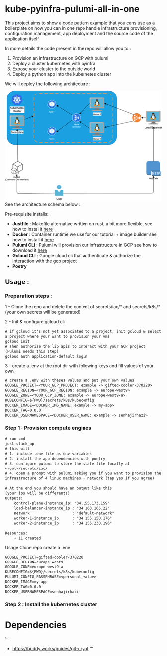 # kube-pyinfra-pulumi-all-in-one


This project aims to show a code pattern example that you cans use as a boilerplate on how you can in one repo handle infrastructure provisioning, configuration management, app deployment and the source code of the application itself

In more details the code present in the repo will allow you to :
1.  Provision an infrastructure on GCP with pulumi
2.  Deploy a cluster kubernetes with pyinfra
3.  Expose your cluster to the outside world
4.  Deploy a python app into the kubernetes cluster

We will deploy the following architecture :

![schema](assets/schema-Page-3.png)
See the architecture schema below : 


Pre-requisite installs:

* **Justfile** : Makefile alternative written on rust, a bit more flexible, see how to instal it [here](https://just.systems/man/en/chapter_1.html) 
* **Docker** : Container runtime we use for our tutorial + image builder see how to install it [here](https://www.docker.com/get-started/) 
* **Pulumi CLI** : Pulumi will provision our infrastructure in GCP see how to download it [here](https://www.pulumi.com/docs/get-started/install/)
* **Gcloud CLI** : Google cloud cli that authenticate & authorize the interaction with the gcp project
* **Poetry**
## Usage : 

### Preparation steps :
1 - Clone the repo and delete the content of secrets/iac/* and secrets/k8s/* (your own secrets will be generated)

2 - Init & configure gcloud cli 
```
# if gcloud it's not yet associated to a project, init gcloud & select a project where your want to provision your vms
gcloud init
# Then authorize the lib apis to interact with your GCP project (Pulumi needs this step)
gcloud auth application-default login
```

3 - create a .env at the root dir with following keys and fill values of your own
```
# create a .env with theses values and put your own values
GOOGLE_PROJECT=<YOUR_GCP_PROJECT: example -> gifted-cooler-370220>
GOOGLE_REGION=<YOUR_GCP_REGION: example -> europe-west9>
GOOGLE_ZONE=<YOUR_GCP_ZONE: example -> europe-west9-a>
KUBECONFIG=${PWD}/secrets/k8s/kubeconfig
DOCKER_IMAGE=<DOCKER_IMG_NAME: example -> my-app>
DOCKER_TAG=0.0.0
DOCKER_USERNAMESPACE=<DOCKER_USER_NAME: example -> senhajirhazi>
```
### Step 1 : Provision compute engines
````
# run cmd 
just stack_up 
# this will 
# 1. include .env file as env variables
# 2. install the app dependencies with poetry
# 3. configure pulumi to store the state file locally at <root>/secrets/iac/
# 4. open a prompt with pulumi asking you if you want to provision the infrastructure of 4 linux machines + network (tap yes if you agree)

# At the end you should have an output like this
(your ips will be differents)
Outputs:
    control-plane-instance_ip: "34.155.173.159"
    load-balancer-instance_ip : "34.163.165.22"
    network                   : "default-network"
    worker-1-instance_ip      : "34.155.150.176"
    worker-2-instance_ip      : "34.155.230.196"

Resources:
    + 11 created
````


Usage 
Clone repo
create a .env 
```
GOOGLE_PROJECT=gifted-cooler-370220
GOOGLE_REGION=europe-west9
GOOGLE_ZONE=europe-west9-a
KUBECONFIG=${PWD}/secrets/k8s/kubeconfig
PULUMI_CONFIG_PASSPHRASE=<personal_value>
DOCKER_IMAGE=my-app
DOCKER_TAG=0.0.0
DOCKER_USERNAMESPACE=senhajirhazi
```
### Step 2 : Install the kubernetes cluster

# Dependencies 
‘‘‘
* https://buddy.works/guides/git-crypt
‘‘‘
